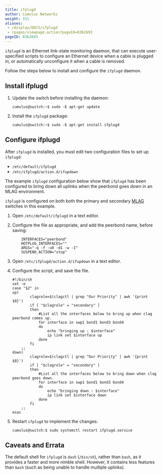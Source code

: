 ```yaml
---
title: ifplugd
author: Cumulus Networks
weight: 311
aliases:
 - /display/DOCS/ifplugd
 - /pages/viewpage.action?pageId=8362693
pageID: 8362693
---
```

`ifplugd` is an Ethernet link-state monitoring daemon, that can execute
user-specified scripts to configure an Ethernet device when a cable is
plugged in, or automatically unconfigure it when a cable is removed.

Follow the steps below to install and configure the `ifplugd` daemon.

## Install ifplugd

1.  Update the switch before installing the daemon:

        cumulus@switch:~$ sudo -E apt-get update

2.  Install the `ifplugd` package:

        cumulus@switch:~$ sudo -E apt-get install ifplugd

## Configure ifplugd

After `ifplugd` is installed, you must edit two configuration files to set up `ifplugd`:

  - `/etc/default/ifplugd`
  - `/etc/ifplugd/action.d/ifupdown`

The example `ifplugd` configuration below show that `ifplugd` has been
configured to bring down all uplinks when the peerbond goes down in an
MLAG environment.

`ifplugd` is configured on both both the primary and secondary
[MLAG](../../../Layer-2/Multi-Chassis-Link-Aggregation-MLAG/)
switches in this example.

1.  Open `/etc/default/ifplugd` in a text editor.

2.  Configure the file as appropriate, and add the peerbond name, before
    saving:

    ```
        INTERFACES="peerbond"
        HOTPLUG_INTERFACES=""
        ARGS="-q -f -u0 -d1 -w -I"
        SUSPEND_ACTION="stop"
    ```

3.  Open `/etc/ifplugd/action.d/ifupdown` in a text editor.

4.  Configure the script, and save the file.

        #!/bin/sh
        set -e
        case "$2" in
        up)
                clagrole=$(clagctl | grep "Our Priority" | awk '{print $8}')
                if [ "$clagrole" = "secondary" ]
                then
                    #List all the interfaces below to bring up when clag peerbond comes up.
                    for interface in swp1 bond1 bond3 bond4
                    do
                        echo "bringing up : $interface"  
                        ip link set $interface up
                    done
                fi
            ;;
        down)
                clagrole=$(clagctl | grep "Our Priority" | awk '{print $8}')
                if [ "$clagrole" = "secondary" ]
                then
                    #List all the interfaces below to bring down when clag peerbond goes down.
                    for interface in swp1 bond1 bond3 bond4
                    do
                        echo "bringing down : $interface"
                        ip link set $interface down
                    done
                fi
            ;;
        esac

5.  Restart `ifplugd` to implement the changes:

        cumulus@switch:$ sudo systemctl restart ifplugd.service

## Caveats and Errata

The default shell for `ifplugd` is `dash` (`/bin/sh`), rather than
`bash`, as it provides a faster and more nimble shell. However, it
contains less features than `bash` (such as being unable to handle
multiple uplinks).
